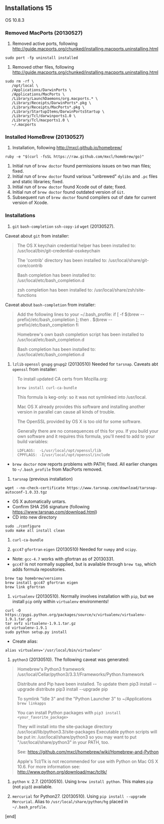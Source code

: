 ## Installations 15

OS 10.8.3

### Removed MacPorts (20130527)
 1. Removed active ports, following http://guide.macports.org/chunked/installing.macports.uninstalling.html

 ```
sudo port -fp uninstall installed
```

 1. Removed other files, following http://guide.macports.org/chunked/installing.macports.uninstalling.html

 ```
sudo rm -rf \
    /opt/local \
    /Applications/DarwinPorts \
    /Applications/MacPorts \
    /Library/LaunchDaemons/org.macports.* \
    /Library/Receipts/DarwinPorts*.pkg \
    /Library/Receipts/MacPorts*.pkg \
    /Library/StartupItems/DarwinPortsStartup \
    /Library/Tcl/darwinports1.0 \
    /Library/Tcl/macports1.0 \
    ~/.macports
```

### Installed HomeBrew (20130527)

 1. Installation, following http://mxcl.github.io/homebrew/

 ```
ruby -e "$(curl -fsSL https://raw.github.com/mxcl/homebrew/go)"
```

 1. Initial run of `brew doctor` found permissions issues on two man files; fixed. 
 1. Initial run of `brew doctor` found various "unbrewed" `dylibs` and `.pc` files and static libraries; fixed. 
 1. Initial run of `brew doctor` found Xcode out of date; fixed. 
 1. Initial run of `brew doctor` found outdated version of `Git`. 
 1. Subsequent run of `brew doctor` found compilers out of date for current version of Xcode.

### Installations

 1. `git` `bash-completion` `ssh-copy-id` `wget` (20130527). 
 
 Caveat about `git` from installer:
 
 > The OS X keychain credential helper has been installed to:
 >   /usr/local/bin/git-credential-osxkeychain
 > 
 > The 'contrib' directory has been installed to:
 >   /usr/local/share/git-core/contrib
 > 
 > Bash completion has been installed to:
 >   /usr/local/etc/bash_completion.d
 > 
 > zsh completion has been installed to:
 >   /usr/local/share/zsh/site-functions
 
 Caveat about `bash-completion` from installer:
 
 > Add the following lines to your ~/.bash_profile:
 >  if [ -f $(brew --prefix)/etc/bash_completion ]; then
 >    . $(brew --prefix)/etc/bash_completion
 >  fi
 >
 >Homebrew's own bash completion script has been installed to
 >  /usr/local/etc/bash_completion.d
 >
 >Bash completion has been installed to:
 >  /usr/local/etc/bash_completion.d

 1. `lzlib` `openssl` `gnupg` `gnupg2` (20130510) Needed for `tarsnap`. Caveats abt `openssl` from installer:

 > To install updated CA certs from Mozilla.org:
 >
 >     brew install curl-ca-bundle
 >
 > This formula is keg-only: so it was not symlinked into /usr/local.
 > 
 > Mac OS X already provides this software and installing another version in
 > parallel can cause all kinds of trouble.
 > 
 > The OpenSSL provided by OS X is too old for some software.
 > 
 > Generally there are no consequences of this for you. If you build your
 > own software and it requires this formula, you'll need to add to your
 > build variables:
 > 
 >     LDFLAGS:  -L/usr/local/opt/openssl/lib
 >     CPPFLAGS: -I/usr/local/opt/openssl/include 
  * `brew doctor` now reports problems with PATH; fixed. All earlier changes to `~/.bash_profile` from MacPorts removed.
 
 1. `tarsnap` (previous installation)

 ```
wget --no-check-certificate https://www.tarsnap.com/download/tarsnap-autoconf-1.0.33.tgz
```
  * OS X automatically untars.
  * Confirm SHA 256 signature (following https://www.tarsnap.com/download.html)
  * CD into new directory
 
  ```
sudo ./configure
sudo make all install clean
```
 1. `curl-ca-bundle` 

 1. `gcc47` `gfortran` `eigen` (20130510) Needed for `numpy` and `scipy`. 
  * Note: `gcc-4.7` works with gfortran as of 20130331.
  * `gcc47` is not normally supplied, but is available through `brew tap`, which adds formula repositories.

 ```
brew tap homebrew/versions
brew install gcc47 gfortran eigen
brew link gfortran
```

 1. `virtualenv` (20130510). Normally involves installation with `pip`, but we install `pip` only within `virtualenv` environments!
 
 ```
curl -O https://pypi.python.org/packages/source/v/virtualenv/virtualenv-1.9.1.tar.gz
tar xvfz virtualenv-1.9.1.tar.gz
cd virtualenv-1.9.1
sudo python setup.py install
```
  * Create alias:

  ```
alias virtualenv='/usr/local/bin/virtualenv'
```

 1. `python3` (20130510). The following caveat was generated:
 
  > Homebrew's Python3 framework
  >   /usr/local/Cellar/python3/3.3.1/Frameworks/Python.framework
  > 
  > Distribute and Pip have been installed. To update them
  >   pip3 install --upgrade distribute
  >   pip3 install --upgrade pip
  > 
  > To symlink "Idle 3" and the "Python Launcher 3" to ~/Applications
  >   `brew linkapps`
  > 
  > You can install Python packages with
  >   `pip3 install <your_favorite_package>`
  > 
  > They will install into the site-package directory
  >   /usr/local/lib/python3.3/site-packages
  > Executable python scripts will be put in:
  >   /usr/local/share/python3
  > so you may want to put "/usr/local/share/python3" in your PATH, too.
  > 
  > See: https://github.com/mxcl/homebrew/wiki/Homebrew-and-Python
  > 
  > Apple's Tcl/Tk is not recommended for use with Python on Mac OS X 10.6.
  > For more information see: http://www.python.org/download/mac/tcltk/

 1. `python` v. 2.7. (20130510). Using `brew install python`. This makes `pip` (not `pip3`) available.
 
 1. `mercurial` for Python27. (20130510). Using `pip install --upgrade Mercurial`. Alias to `/usr/local/share/python/hg` placed in `~/.bash_profile`.

[end]
